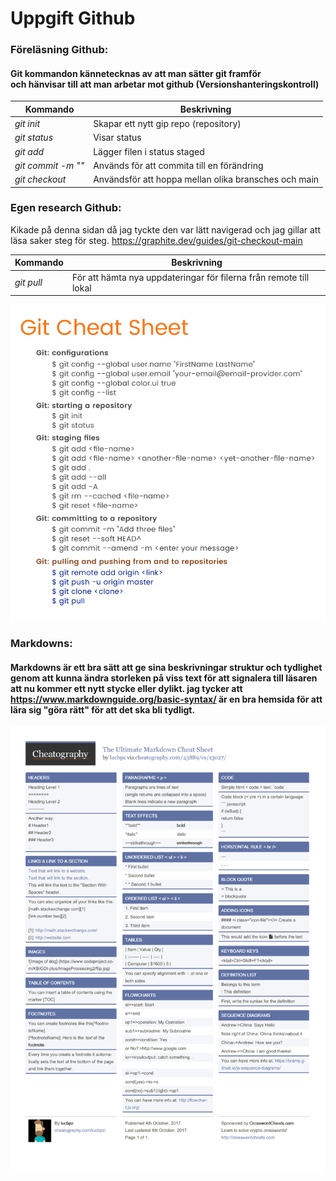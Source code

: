# Uppgift Github

### Föreläsning Github:

#### Git kommandon kännetecknas av att man sätter git framför <br> och hänvisar till att man arbetar mot github (Versionshanteringskontroll)

| Kommando | Beskrivning | 
| --- | --- |
| *git init* | Skapar ett nytt gip repo (repository) |
| *git status* | Visar status | 
| *git add* | Lägger filen i status staged | 
| *git commit -m ""* | Används för att commita till en förändring |
| *git checkout* | Användsför att hoppa mellan olika bransches och main |


### Egen research Github:


Kikade på denna sidan då jag tyckte den var lätt navigerad och jag gillar att läsa saker steg för steg. https://graphite.dev/guides/git-checkout-main <br>

| Kommando | Beskrivning | 
| --- | --- | 
| *git pull* | För att hämta nya uppdateringar för filerna från remote till lokal |

![](Git.jpg)

### Markdowns:

#### Markdowns är ett bra sätt att ge sina beskrivningar struktur och tydlighet genom att kunna ändra storleken på viss text för att signalera till läsaren att nu kommer ett nytt stycke eller dylikt. jag tycker att https://www.markdownguide.org/basic-syntax/ är en bra hemsida för att lära sig "göra rätt" för att det ska bli tydligt.

![](Markdown.jpg)